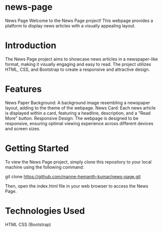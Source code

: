# news-page
News Page
Welcome to the News Page project! This webpage provides a platform to display news articles with a visually appealing layout.

# Introduction
The News Page project aims to showcase news articles in a newspaper-like format, making it visually engaging and easy to read. The project utilizes HTML, CSS, and Bootstrap to create a responsive and attractive design.

# Features
News Paper Background: A background image resembling a newspaper layout, adding to the theme of the webpage.
News Card: Each news article is displayed within a card, featuring a headline, description, and a "Read More" button.
Responsive Design: The webpage is designed to be responsive, ensuring optimal viewing experience across different devices and screen sizes.
# Getting Started
To view the News Page project, simply clone this repository to your local machine using the following command:

git clone https://github.com/manne-hemanth-kumar/news-page.git

Then, open the index.html file in your web browser to access the News Page.

# Technologies Used
HTML
CSS (Bootstrap)
